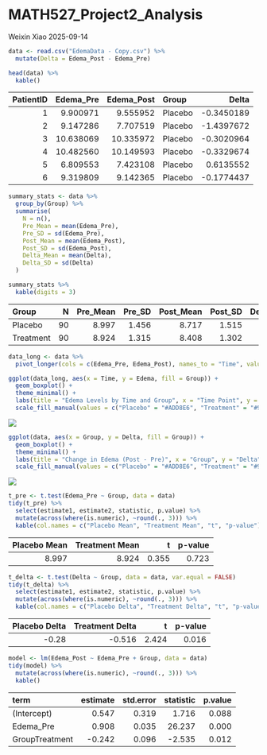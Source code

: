 MATH527_Project2_Analysis
================
Weixin Xiao
2025-09-14

``` r
data <- read.csv("EdemaData - Copy.csv") %>%
  mutate(Delta = Edema_Post - Edema_Pre)

head(data) %>%
  kable()
```

| PatientID | Edema_Pre | Edema_Post | Group   |      Delta |
|----------:|----------:|-----------:|:--------|-----------:|
|         1 |  9.900971 |   9.555952 | Placebo | -0.3450189 |
|         2 |  9.147286 |   7.707519 | Placebo | -1.4397672 |
|         3 | 10.638069 |  10.335972 | Placebo | -0.3020964 |
|         4 | 10.482560 |  10.149593 | Placebo | -0.3329674 |
|         5 |  6.809553 |   7.423108 | Placebo |  0.6135552 |
|         6 |  9.319809 |   9.142365 | Placebo | -0.1774437 |

``` r
summary_stats <- data %>%
  group_by(Group) %>%
  summarise(
    N = n(),
    Pre_Mean = mean(Edema_Pre),
    Pre_SD = sd(Edema_Pre),
    Post_Mean = mean(Edema_Post),
    Post_SD = sd(Edema_Post),
    Delta_Mean = mean(Delta),
    Delta_SD = sd(Delta)
  )

summary_stats %>%
  kable(digits = 3)
```

| Group     |   N | Pre_Mean | Pre_SD | Post_Mean | Post_SD | Delta_Mean | Delta_SD |
|:----------|----:|---------:|-------:|----------:|--------:|-----------:|---------:|
| Placebo   |  90 |    8.997 |  1.456 |     8.717 |   1.515 |     -0.280 |    0.652 |
| Treatment |  90 |    8.924 |  1.315 |     8.408 |   1.302 |     -0.516 |    0.651 |

``` r
data_long <- data %>%
  pivot_longer(cols = c(Edema_Pre, Edema_Post), names_to = "Time", values_to = "Edema")

ggplot(data_long, aes(x = Time, y = Edema, fill = Group)) +
  geom_boxplot() +
  theme_minimal() +
  labs(title = "Edema Levels by Time and Group", x = "Time Point", y = "Edema Level") +
  scale_fill_manual(values = c("Placebo" = "#ADD8E6", "Treatment" = "#90EE90"))
```

![](MATH527_Project2_Analysis_files/figure-gfm/unnamed-chunk-18-1.png)<!-- -->

``` r
ggplot(data, aes(x = Group, y = Delta, fill = Group)) +
  geom_boxplot() +
  theme_minimal() +
  labs(title = "Change in Edema (Post - Pre)", x = "Group", y = "Delta") +
  scale_fill_manual(values = c("Placebo" = "#ADD8E6", "Treatment" = "#90EE90"))
```

![](MATH527_Project2_Analysis_files/figure-gfm/unnamed-chunk-18-2.png)<!-- -->

``` r
t_pre <- t.test(Edema_Pre ~ Group, data = data)
tidy(t_pre) %>%
  select(estimate1, estimate2, statistic, p.value) %>%
  mutate(across(where(is.numeric), ~round(., 3))) %>%
  kable(col.names = c("Placebo Mean", "Treatment Mean", "t", "p-value"))
```

| Placebo Mean | Treatment Mean |     t | p-value |
|-------------:|---------------:|------:|--------:|
|        8.997 |          8.924 | 0.355 |   0.723 |

``` r
t_delta <- t.test(Delta ~ Group, data = data, var.equal = FALSE)
tidy(t_delta) %>%
  select(estimate1, estimate2, statistic, p.value) %>%
  mutate(across(where(is.numeric), ~round(., 3))) %>%
  kable(col.names = c("Placebo Delta", "Treatment Delta", "t", "p-value"))
```

| Placebo Delta | Treatment Delta |     t | p-value |
|--------------:|----------------:|------:|--------:|
|         -0.28 |          -0.516 | 2.424 |   0.016 |

``` r
model <- lm(Edema_Post ~ Edema_Pre + Group, data = data)
tidy(model) %>%
  mutate(across(where(is.numeric), ~round(., 3))) %>%
  kable()
```

| term           | estimate | std.error | statistic | p.value |
|:---------------|---------:|----------:|----------:|--------:|
| (Intercept)    |    0.547 |     0.319 |     1.716 |   0.088 |
| Edema_Pre      |    0.908 |     0.035 |    26.237 |   0.000 |
| GroupTreatment |   -0.242 |     0.096 |    -2.535 |   0.012 |
